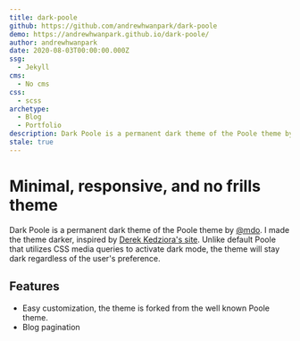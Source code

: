 ```yaml
---
title: dark-poole
github: https://github.com/andrewhwanpark/dark-poole
demo: https://andrewhwanpark.github.io/dark-poole/
author: andrewhwanpark
date: 2020-08-03T00:00:00.000Z
ssg:
  - Jekyll
cms:
  - No cms
css:
  - scss
archetype:
  - Blog
  - Portfolio
description: Dark Poole is a permanent dark theme of the Poole theme by @mdo.
stale: true
---
```


# Minimal, responsive, and no frills theme

Dark Poole is a permanent dark theme of the Poole theme by [@mdo](https://github.com/mdo). I made the theme darker, inspired by [Derek Kedziora's site](https://derekkedziora.com/). Unlike default Poole that utilizes CSS media queries to activate dark mode, the theme will stay dark regardless of the user's preference.

## Features

- Easy customization, the theme is forked from the well known Poole theme.
- Blog pagination
